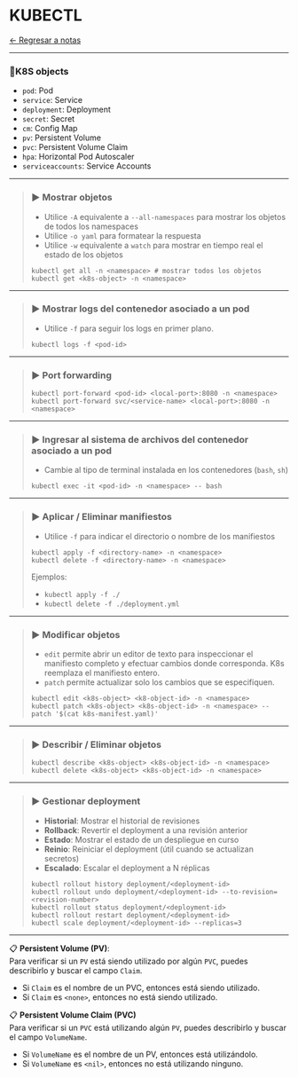# KUBECTL

[← Regresar a notas](../../README.md) <br>

----

### 📌K8S objects 

- `pod`: Pod
- `service`: Service
- `deployment`: Deployment
- `secret`: Secret
- `cm`: Config Map
- `pv`: Persistent Volume
- `pvc`: Persistent Volume Claim
- `hpa`: Horizontal Pod Autoscaler
- `serviceaccounts`: Service Accounts

---

> ### ▶️ Mostrar objetos
> - Utilice `-A` equivalente a `--all-namespaces` para mostrar los objetos de todos los namespaces
> - Utilice `-o yaml` para formatear la respuesta
> - Utilice `-w` equivalente a `watch` para mostrar en tiempo real el estado de los objetos
> ```shell script 
> kubectl get all -n <namespace> # mostrar todos los objetos
> kubectl get <k8s-object> -n <namespace>
> ```
----

> ### ▶️ Mostrar logs del contenedor asociado a un pod
> - Utilice `-f` para seguir los logs en primer plano.
> ```shell script 
> kubectl logs -f <pod-id>
> ```
----

> ### ▶️ Port forwarding
> ```shell script 
> kubectl port-forward <pod-id> <local-port>:8080 -n <namespace>
> kubectl port-forward svc/<service-name> <local-port>:8080 -n <namespace>
> ```
---

> ### ▶️ Ingresar al sistema de archivos del contenedor asociado a un pod
> - Cambie al tipo de terminal instalada en los contenedores (`bash`, `sh`)
> ```shell script 
> kubectl exec -it <pod-id> -n <namespace> -- bash
> ```
----

> ### ▶️ Aplicar / Eliminar manifiestos
> - Utilice `-f` para indicar el directorio o nombre de los manifiestos
> ```shell script 
> kubectl apply -f <directory-name> -n <namespace>
> kubectl delete -f <directory-name> -n <namespace>
> ```
> Ejemplos: <br>
> - `kubectl apply -f ./`
> - `kubectl delete -f ./deployment.yml`
----

> ### ▶️ Modificar objetos
> - `edit` permite abrir un editor de texto para inspeccionar el manifiesto completo y efectuar cambios donde corresponda. K8s reemplaza el manifiesto entero.
> - `patch` permite actualizar solo los cambios que se especifiquen.
>
> ```shell script 
> kubectl edit <k8s-object> <k8-object-id> -n <namespace>
> kubectl patch <k8s-object> <k8s-object-id> -n <namespace> --patch '$(cat k8s-manifest.yaml)'
> ```
----

> ### ▶️ Describir / Eliminar objetos
>  
> ```shell script
> kubectl describe <k8s-object> <k8s-object-id> -n <namespace>
> kubectl delete <k8s-object> <k8s-object-id> -n <namespace>
> ```
----

> ### ▶️ Gestionar deployment
> - **Historial**: Mostrar el historial de revisiones
> - **Rollback**: Revertir el deployment a una revisión anterior
> - **Estado**: Mostrar el estado de un despliegue en curso
> - **Reinio**: Reiniciar el deployment (útil cuando se actualizan secretos)
> - **Escalado**: Escalar el deployment a N réplicas
> ```shell script 
> kubectl rollout history deployment/<deployment-id>
> kubectl rollout undo deployment/<deployment-id> --to-revision=<revision-number>
> kubectl rollout status deployment/<deployment-id>
> kubectl rollout restart deployment/<deployment-id>
> kubectl scale deployment/<deployment-id> --replicas=3
> ```
----

📋 **Persistent Volume (PV)**:
<br>Para verificar si un `PV` está siendo utilizado por algún `PVC`, puedes describirlo y buscar el campo `Claim`.
- Si `Claim` es el nombre de un PVC, entonces está siendo utilizado.
- Si `Claim` es `<none>`, entonces no está siendo utilizado.

📋 **Persistent Volume Claim (PVC)**
<br> Para verificar si un `PVC` está utilizando algún `PV`, puedes describirlo y buscar el campo `VolumeName`.
- Si `VolumeName` es el nombre de un PV, entonces está utilizándolo.
- Si `VolumeName` es `<nil>`, entonces no está utilizando ninguno.




